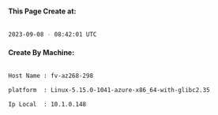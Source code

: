 
   
#### This Page Create at:

```bash

2023-09-08 - 08:42:01 UTC

```

#### Create By Machine:

```bash

Host Name : fv-az268-298

platform  : Linux-5.15.0-1041-azure-x86_64-with-glibc2.35

Ip Local  : 10.1.0.148

```

